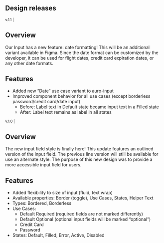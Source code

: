 ## Design releases

<small>v.1.1 | <auro-datetime utc="2021-11-03T00:01:00Z" month="long"></auro-datetime></small>

## Overview

Our Input has a new feature: date formatting! This will be an additional variant available in Figma. Since the date format can be customized by the developer, it can be used for flight dates, credit card expiration dates, or any other date formats.

## Features

* Added new “Date” use case variant to auro-input
* Improved component behavior for all use cases (except borderless password/credit card/date input)
    * Before: Label text in Default state became input text in a Filled state
    * After: Label text remains as label in all states

<small>v.1.0 | <auro-datetime utc="2021-11-03T00:01:00Z" month="long"></auro-datetime></small>

## Overview

The new input field style is finally here! This update features an outlined version of the input field. The previous line version will still be available for use an alternate style. The purpose of this new design was to provide a more accessible input field for users.

## Features

* Added flexibility to size of input (fluid, text wrap)
* Available properties: Border (toggle), Use Cases, States, Helper Text
* Types: Bordered, Borderless
* Use Cases:
    * Default Required (required fields are not marked differently)
    * Default Optional (optional input fields will be marked “optional”)
    * Credit Card
    * Password
* States: Default, Filled, Error, Active, Disabled